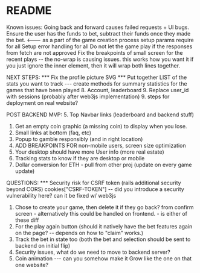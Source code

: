# README

Known issues:
Going back and forward causes failed requests + UI bugs.
Ensure the user has the funds to bet, subtract their funds once they made the bet. <--- as a part of the game creation process
 setup params require for all
 Setup error handling for all
 Do not let the game play if the responses from fetch are not approved
 Fix the breakpoints of small screen for the recent plays -- the no-wrap is causing issues. this works how you want it if you
 just ignore the inner <span> element, then it will wrap both lines together.


NEXT STEPS:
*** Fix the profile picture SVG ***
Put together LIST of the stats you want to track
 --- create methods for summary statistics for the games that have been played
8. Account, leaderboard
9. Replace user_id with sessions (probably after web3js implementation)
9. steps for deployment on real website?


POST BACKEND MVP:
5. Top Navbar links (leaderboard and backend stuff)
1. Get an empty coin graphic (a missing coin) to display when you lose.
5. Small links at bottom (faq, etc)
6. Popup to gamble responsibly (and in right location)
7. ADD BREAKPOINTS FOR non-mobile users, screen size optimization
8. Your desktop should have more User info (more real estate)
9. Tracking stats to know if they are desktop or mobile
2. Dollar conversion for ETH - pull from other proj (update on every game update)

QUESTIONS:
*** Security risk for CSRF token (rails additional security beyond CORS)
   cookies["CSRF-TOKEN"] -- did you introduce a security vulnerability here? can it be fixed w/ web3js
1. Chose to create your game, then delete it if they go back? from confirm screen - alternatively this could be handled on frontend. - is either of these diff
2. For the play again button (should it natively have the bet features again on the page? -- depends on how to "claim" works.)
3. Track the bet in state too (both the bet and selection should be sent to backend on initial flip)
4. Security issues, what do we need to move to backend server?
5. Coin animation --- can you somehow make it Grow like the one on that one website?